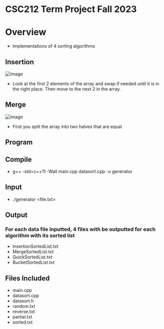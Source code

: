 # CSC212 Term Project Fall 2023
# Overview
* Implementations of 4 sorting algorithms
## Insertion
![image](https://github.com/AustinNoon/TermProject/assets/150630356/b6fc8eb1-b9e1-4061-a55f-a8d3e67483a2)
* Look at the first 2 elements of the array and swap if needed until it is in the right place. Then move to the next 2 in the array.
## Merge 
![image](https://github.com/AustinNoon/TermProject/assets/150630356/b012af3c-2ee1-4cf5-a478-b7cf8c6a2b59)
* First you split the array into two halves that are equal
## Program
## Compile
* g++ -std=c++11 -Wall main.cpp datasort.cpp -o generator
## Input
* ./generator <file.txt>
## Output
### For each data file inputted, 4 files with be outputted for each algorithm with its sorted list
* InsertionSortedList.txt
* MergeSortedList.txt
* QuickSortedList.txt
* BucketSortedList.txt
## Files Included
* main.cpp
* datasort.cpp
* datasort.h
* random.txt
* reverse.txt
* partial.txt
* sorted.txt
